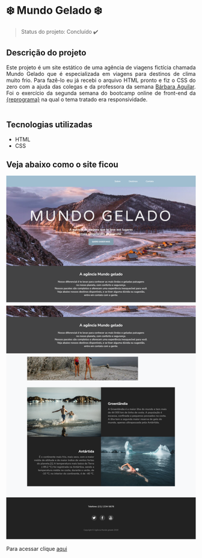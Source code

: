 # :snowflake: Mundo Gelado :snowflake:

> Status do projeto: Concluído :heavy_check_mark:

## Descrição do projeto

<p align="justify">Este projeto é um site estático de uma agência de viagens fictícia chamada Mundo Gelado que é especializada em viagens para
destinos de clima muito frio. Para fazê-lo eu já recebi o arquivo HTML pronto e fiz o CSS do zero com a ajuda das colegas e da professora da semana 
<a href="https://github.com/barbara-aguilar">Bárbara Aguilar</a>.
Foi o exercício da segunda semana do bootcamp online de front-end da <a href="https://reprograma.com.br/">{reprograma}</a> na qual o tema
tratado era responsividade.<br><br>

## Tecnologias utilizadas
- HTML
- CSS

## Veja abaixo como o site ficou 

<img src="img/Mundo Gelado pronto.png">

Para acessar clique <a target="_blank" href="https://raqcalazans.github.io/MundoGelado/">aqui</a>
